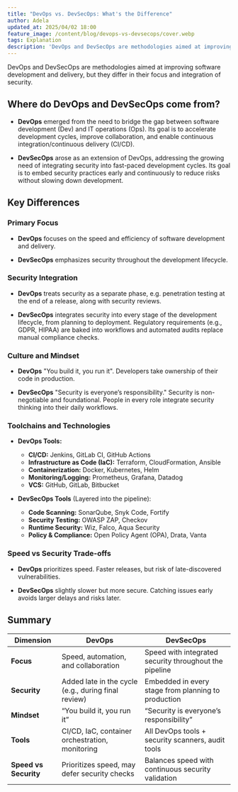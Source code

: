 ```yaml
---
title: "DevOps vs. DevSecOps: What's the Difference"
author: Adela
updated_at: 2025/04/02 18:00
feature_image: /content/blog/devops-vs-devsecops/cover.webp
tags: Explanation
description: 'DevOps and DevSecOps are methodologies aimed at improving software development and delivery, but they differ in their focus and integration of security.'
---
```


DevOps and DevSecOps are methodologies aimed at improving software development and delivery, but they differ in their focus and integration of security.

## Where do DevOps and DevSecOps come from?

- **DevOps** emerged from the need to bridge the gap between software development (Dev) and IT operations (Ops). Its goal is to accelerate development cycles, improve collaboration, and enable continuous integration/continuous delivery (CI/CD).

- **DevSecOps** arose as an extension of DevOps, addressing the growing need of integrating security into fast-paced development cycles. Its goal is to embed security practices early and continuously to reduce risks without slowing down development.

## Key Differences

### Primary Focus

- **DevOps** focuses on the speed and efficiency of software development and delivery.

- **DevSecOps** emphasizes security throughout the development lifecycle.

### Security Integration

- **DevOps** treats security as a separate phase, e.g. penetration testing at the end of a release, along with security reviews.

- **DevSecOps** integrates security into every stage of the development lifecycle, from planning to deployment. Regulatory requirements (e.g., GDPR, HIPAA) are baked into workflows and automated audits replace manual compliance checks.

### Culture and Mindset

- **DevOps** "You build it, you run it". Developers take ownership of their code in production.

- **DevSecOps** "Security is everyone’s responsibility." Security is non-negotiable and foundational. People in every role integrate security thinking into their daily workflows.

### Toolchains and Technologies

- **DevOps Tools:**

  - **CI/CD:** Jenkins, GitLab CI, GitHub Actions
  - **Infrastructure as Code (IaC):** Terraform, CloudFormation, Ansible
  - **Containerization:** Docker, Kubernetes, Helm
  - **Monitoring/Logging:** Prometheus, Grafana, Datadog
  - **VCS:** GitHub, GitLab, Bitbucket

- **DevSecOps Tools** (Layered into the pipeline):
  - **Code Scanning:** SonarQube, Snyk Code, Fortify
  - **Security Testing:** OWASP ZAP, Checkov
  - **Runtime Security:** Wiz, Falco, Aqua Security
  - **Policy & Compliance:** Open Policy Agent (OPA), Drata, Vanta

### Speed vs Security Trade-offs

- **DevOps** prioritizes speed. Faster releases, but risk of late-discovered vulnerabilities.

- **DevSecOps** slightly slower but more secure. Catching issues early avoids larger delays and risks later.

## Summary

| Dimension             | DevOps                                              | DevSecOps                                              |
| --------------------- | --------------------------------------------------- | ------------------------------------------------------ |
| **Focus**             | Speed, automation, and collaboration                | Speed with integrated security throughout the pipeline |
| **Security**          | Added late in the cycle (e.g., during final review) | Embedded in every stage from planning to production    |
| **Mindset**           | “You build it, you run it”                          | “Security is everyone’s responsibility”                |
| **Tools**             | CI/CD, IaC, container orchestration, monitoring     | All DevOps tools + security scanners, audit tools      |
| **Speed vs Security** | Prioritizes speed, may defer security checks        | Balances speed with continuous security validation     |
